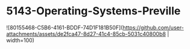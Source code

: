 # 5143-Operating-Systems-Preville
![80155468-C5B6-4161-BDDF-74D1F181B50F](https://github.com/user-attachments/assets/de2fca47-8d27-41c4-85cb-5031c40800b8  | width=100)
